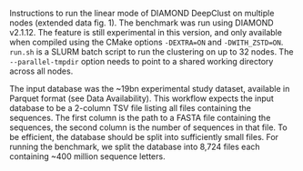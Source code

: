 Instructions to run the linear mode of DIAMOND DeepClust on multiple nodes (extended data fig. 1).
The benchmark was run using DIAMOND v2.1.12. The feature is still experimental in this version, and
only available when compiled using the CMake options `-DEXTRA=ON` and `-DWITH_ZSTD=ON`. `run.sh` is
a SLURM batch script to run the clustering on up to 32 nodes. The `--parallel-tmpdir` option needs
to point to a shared working directory across all nodes.

The input database was the ~19bn experimental study dataset, available in Parquet format (see Data
Availability). This workflow expects the input database to be a 2-column TSV file listing all files
containing the sequences. The first column is the path to a FASTA file containing the sequences,
the second column is the number of sequences in that file. To be efficient, the database should be
split into sufficiently small files. For running the benchmark, we split the database into 8,724
files each containing ~400 million sequence letters.
